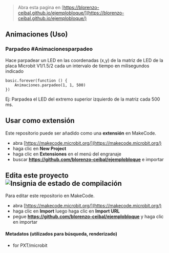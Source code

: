 
> Abra esta pagina en [https://blorenzo-ceibal.github.io/ejemplobloque/](https://blorenzo-ceibal.github.io/ejemplobloque/)

## Animaciones (Uso)

### Parpadeo #Animacionesparpadeo

Hace parpadear un LED en las coordenadas (x,y) de la matriz de LED de la placa Microbit V1/1.5/2 cada un intervalo de tiempo en milisegundos indicado

```blocks
basic.forever(function () {
    Animaciones.parpadeo(1, 1, 500)
})
```

Ej: Parpadea el LED del extremo superior izquierdo de la matriz cada 500 ms.
## Usar como extensión

Este repositorio puede ser añadido como una **extensión** en MakeCode.

* abra [https://makecode.microbit.org/](https://makecode.microbit.org/)
* haga clic en **New Project**
* haga clic en **Extensiones** en el menú del engranaje
* buscar **https://github.com/blorenzo-ceibal/ejemplobloque** e importar

## Edita este proyecto ![Insignia de estado de compilación](https://github.com/blorenzo-ceibal/ejemplobloque/workflows/MakeCode/badge.svg)

Para editar este repositorio en MakeCode.

* abra [https://makecode.microbit.org/](https://makecode.microbit.org/)
* haga clic en **Import** luego haga clic en **Import URL**
* pegue **https://github.com/blorenzo-ceibal/ejemplobloque** y haga clic en importar

#### Metadatos (utilizados para búsqueda, renderizado)

* for PXT/microbit
<script src="https://makecode.com/gh-pages-embed.js"></script><script>makeCodeRender("{{ site.makecode.home_url }}", "{{ site.github.owner_name }}/{{ site.github.repository_name }}");</script>
